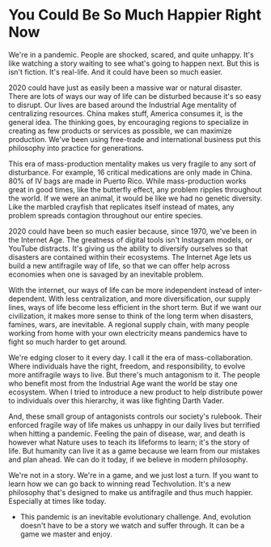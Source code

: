 
# You Could Be So Much Happier Right Now

We're in a pandemic. People are shocked, scared, and quite unhappy. It's like watching a story waiting to see what's going to happen next. But this is isn't fiction. It's real-life. And it could have been so much easier.

2020 could have just as easily been a massive war or natural disaster. There are lots of ways our way of life can be disturbed because it's so easy to disrupt. Our lives are based around the Industrial Age mentality of centralizing resources. China makes stuff, America consumes it, is the general idea. The thinking goes, by encouraging regions to specialize in creating as few products or services as possible, we can maximize production. We've been using free-trade and international business put this philosophy into practice for generations.

This era of mass-production mentality makes us very fragile to any sort of disturbance. For example, 16 critical medications are only made in China. 80% of IV bags are made in Puerto Rico. While mass-production works great in good times, like the butterfly effect, any problem ripples throughout the world. If we were an animal, it would be like we had no genetic diversity. Like the marbled crayfish that replicates itself instead of mates, any problem spreads contagion throughout our entire species.

2020 could have been so much easier because, since 1970, we've been in the Internet Age. The greatness of digital tools isn't Instagram models, or YouTube distracts. It's giving us the ability to diversify ourselves so that disasters are contained within their ecosystems. The Internet Age lets us build a new antifragile way of life, so that we can offer help across economies when one is savaged by an inevitable problem.

With the internet, our ways of life can be more independent instead of inter-dependent. With less centralization, and more diversification, our supply lines, ways of life become less efficient in the short term. But if we want our civilization, it makes more sense to think of the long term when disasters, famines, wars, are inevitable. A regional supply chain, with many people working from home with your own electricity means pandemics have to fight so much harder to get around.

We're edging closer to it every day. I call it the era of mass-collaboration. Where individuals have the right, freedom, and responsibility, to evolve more antifragile ways to live. But there's much antagonism to it. The people who benefit most from the Industrial Age want the world be stay one ecosystem. When I tried to introduce a new product to help distribute power to individuals over this hierarchy, it was like fighting Darth Vader.

And, these small group of antagonists controls our society's rulebook. Their enforced fragile way of life makes us unhappy in our daily lives but terrified when hitting a pandemic. Feeling the pain of disease, war, and death is however what Nature uses to teach its lifeforms to learn; it's the story of life. But humanity can live it as a game because we learn from our mistakes and plan ahead. We can do it today, if we believe in modern philosophy.

We're not in a story. We're in a game, and we just lost a turn. If you want to learn how we can go back to winning read Techvolution. It's a new philosophy that's designed to make us antifragile and thus much happier. Especially at times like today.

- This pandemic is an inevitable evolutionary challenge. And, evolution doesn't have to be a story we watch and suffer through. It can be a game we master and enjoy.